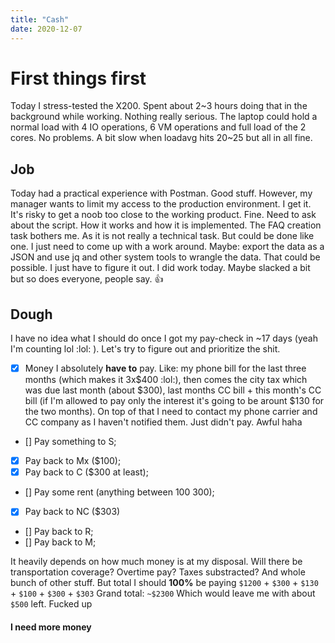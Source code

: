 ```yaml
---
title: "Cash"
date: 2020-12-07
---
```


# First things first

Today I stress-tested the X200. Spent about 2~3 hours doing that in the
background while working. Nothing really serious. The laptop could hold a normal
load with 4 IO operations, 6 VM operations and full load of the 2 cores. No
problems. A bit slow when loadavg hits 20~25 but all in all fine.

## Job

Today had a practical experience with Postman. Good stuff. However, my manager
wants to limit my access to the production environment. I get it. It's risky to
get a noob too close to the working product. Fine. Need to ask about the script.
How it works and how it is implemented. 
The FAQ creation task bothers me. As it is not really a technical task. But
could be done like one. I just need to come up with a work around. Maybe:
export the data as a JSON and use jq and other system tools to wrangle the data.
That could be possible.
I just have to figure it out.
I did work today. Maybe slacked a bit but so does everyone, people say. :+1:

## Dough

I have no idea what I should do once I got my pay-check in ~17 days (yeah I'm
counting lol :lol: ). Let's try to figure out and prioritize the shit.
- [x] Money I absolutely **have to** pay. Like: my phone bill for the last three
  months (which makes it 3x$400 :lol:), then comes the city tax which was due
last month (about $300), last months CC bill + this month's CC bill (if I'm
allowed to pay only the interest it's going to be arount $130 for the two
months). On top of that I need to contact my phone carrier and CC company as I
haven't notified them. Just didn't pay. Awful haha
- [] Pay something to S;
- [x] Pay back to Mx ($100);
- [x] Pay back to C ($300 at least);
- [] Pay some rent (anything between $100~$300);
- [x] Pay back to NC ($303)
- [] Pay back to R;
- [] Pay back to M;

It heavily depends on how much money is at my disposal. Will there be
transportation coverage? Overtime pay? Taxes substracted? And whole bunch of
other stuff.
But total I should **100%** be paying `$1200` + `$300` + `$130` + `$100` +
`$300` + `$303`
Grand total: `~$2300`
Which would leave me with about `$500` left. Fucked up
#### __I need more money__
